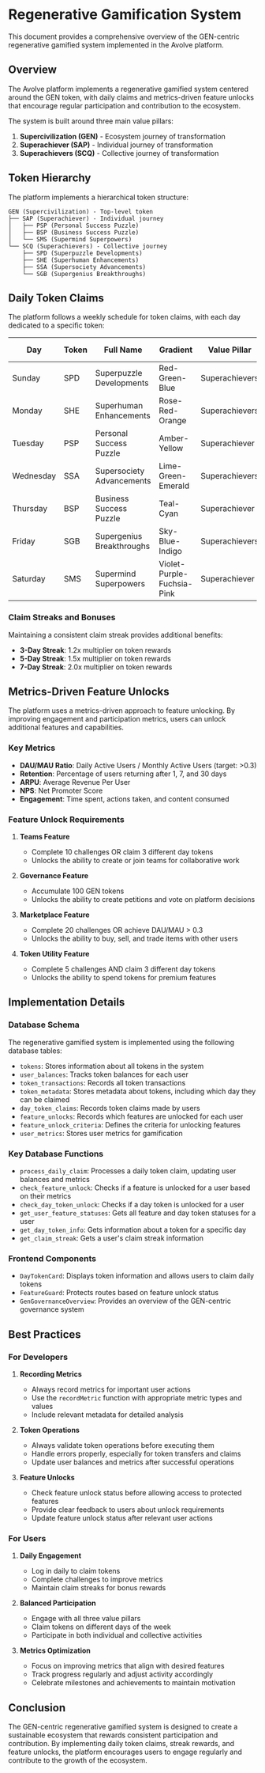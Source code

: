 # Regenerative Gamification System

This document provides a comprehensive overview of the GEN-centric regenerative gamified system implemented in the Avolve platform.

## Overview

The Avolve platform implements a regenerative gamified system centered around the GEN token, with daily claims and metrics-driven feature unlocks that encourage regular participation and contribution to the ecosystem.

The system is built around three main value pillars:

1. **Supercivilization (GEN)** - Ecosystem journey of transformation
2. **Superachiever (SAP)** - Individual journey of transformation
3. **Superachievers (SCQ)** - Collective journey of transformation

## Token Hierarchy

The platform implements a hierarchical token structure:

```
GEN (Supercivilization) - Top-level token
├── SAP (Superachiever) - Individual journey
│   ├── PSP (Personal Success Puzzle)
│   ├── BSP (Business Success Puzzle)
│   └── SMS (Supermind Superpowers)
└── SCQ (Superachievers) - Collective journey
    ├── SPD (Superpuzzle Developments)
    ├── SHE (Superhuman Enhancements)
    ├── SSA (Supersociety Advancements)
    └── SGB (Supergenius Breakthroughs)
```

## Daily Token Claims

The platform follows a weekly schedule for token claims, with each day dedicated to a specific token:

| Day       | Token | Full Name                 | Gradient                   | Value Pillar   | Metrics Impact          |
| --------- | ----- | ------------------------- | -------------------------- | -------------- | ----------------------- |
| Sunday    | SPD   | Superpuzzle Developments  | Red-Green-Blue             | Superachievers | Community Engagement    |
| Monday    | SHE   | Superhuman Enhancements   | Rose-Red-Orange            | Superachievers | D1 Retention            |
| Tuesday   | PSP   | Personal Success Puzzle   | Amber-Yellow               | Superachiever  | DAU/MAU Ratio           |
| Wednesday | SSA   | Supersociety Advancements | Lime-Green-Emerald         | Superachievers | Community Contribution  |
| Thursday  | BSP   | Business Success Puzzle   | Teal-Cyan                  | Superachiever  | ARPU Metrics            |
| Friday    | SGB   | Supergenius Breakthroughs | Sky-Blue-Indigo            | Superachievers | Innovation Metrics      |
| Saturday  | SMS   | Supermind Superpowers     | Violet-Purple-Fuchsia-Pink | Superachiever  | User Satisfaction & NPS |

### Claim Streaks and Bonuses

Maintaining a consistent claim streak provides additional benefits:

- **3-Day Streak**: 1.2x multiplier on token rewards
- **5-Day Streak**: 1.5x multiplier on token rewards
- **7-Day Streak**: 2.0x multiplier on token rewards

## Metrics-Driven Feature Unlocks

The platform uses a metrics-driven approach to feature unlocking. By improving engagement and participation metrics, users can unlock additional features and capabilities.

### Key Metrics

- **DAU/MAU Ratio**: Daily Active Users / Monthly Active Users (target: >0.3)
- **Retention**: Percentage of users returning after 1, 7, and 30 days
- **ARPU**: Average Revenue Per User
- **NPS**: Net Promoter Score
- **Engagement**: Time spent, actions taken, and content consumed

### Feature Unlock Requirements

1. **Teams Feature**

   - Complete 10 challenges OR claim 3 different day tokens
   - Unlocks the ability to create or join teams for collaborative work

2. **Governance Feature**

   - Accumulate 100 GEN tokens
   - Unlocks the ability to create petitions and vote on platform decisions

3. **Marketplace Feature**

   - Complete 20 challenges OR achieve DAU/MAU > 0.3
   - Unlocks the ability to buy, sell, and trade items with other users

4. **Token Utility Feature**
   - Complete 5 challenges AND claim 3 different day tokens
   - Unlocks the ability to spend tokens for premium features

## Implementation Details

### Database Schema

The regenerative gamified system is implemented using the following database tables:

- `tokens`: Stores information about all tokens in the system
- `user_balances`: Tracks token balances for each user
- `token_transactions`: Records all token transactions
- `token_metadata`: Stores metadata about tokens, including which day they can be claimed
- `day_token_claims`: Records token claims made by users
- `feature_unlocks`: Records which features are unlocked for each user
- `feature_unlock_criteria`: Defines the criteria for unlocking features
- `user_metrics`: Stores user metrics for gamification

### Key Database Functions

- `process_daily_claim`: Processes a daily token claim, updating user balances and metrics
- `check_feature_unlock`: Checks if a feature is unlocked for a user based on their metrics
- `check_day_token_unlock`: Checks if a day token is unlocked for a user
- `get_user_feature_statuses`: Gets all feature and day token statuses for a user
- `get_day_token_info`: Gets information about a token for a specific day
- `get_claim_streak`: Gets a user's claim streak information

### Frontend Components

- `DayTokenCard`: Displays token information and allows users to claim daily tokens
- `FeatureGuard`: Protects routes based on feature unlock status
- `GenGovernanceOverview`: Provides an overview of the GEN-centric governance system

## Best Practices

### For Developers

1. **Recording Metrics**

   - Always record metrics for important user actions
   - Use the `recordMetric` function with appropriate metric types and values
   - Include relevant metadata for detailed analysis

2. **Token Operations**

   - Always validate token operations before executing them
   - Handle errors properly, especially for token transfers and claims
   - Update user balances and metrics after successful operations

3. **Feature Unlocks**
   - Check feature unlock status before allowing access to protected features
   - Provide clear feedback to users about unlock requirements
   - Update feature unlock status after relevant user actions

### For Users

1. **Daily Engagement**

   - Log in daily to claim tokens
   - Complete challenges to improve metrics
   - Maintain claim streaks for bonus rewards

2. **Balanced Participation**

   - Engage with all three value pillars
   - Claim tokens on different days of the week
   - Participate in both individual and collective activities

3. **Metrics Optimization**
   - Focus on improving metrics that align with desired features
   - Track progress regularly and adjust activity accordingly
   - Celebrate milestones and achievements to maintain motivation

## Conclusion

The GEN-centric regenerative gamified system is designed to create a sustainable ecosystem that rewards consistent participation and contribution. By implementing daily token claims, streak rewards, and feature unlocks, the platform encourages users to engage regularly and contribute to the growth of the ecosystem.
